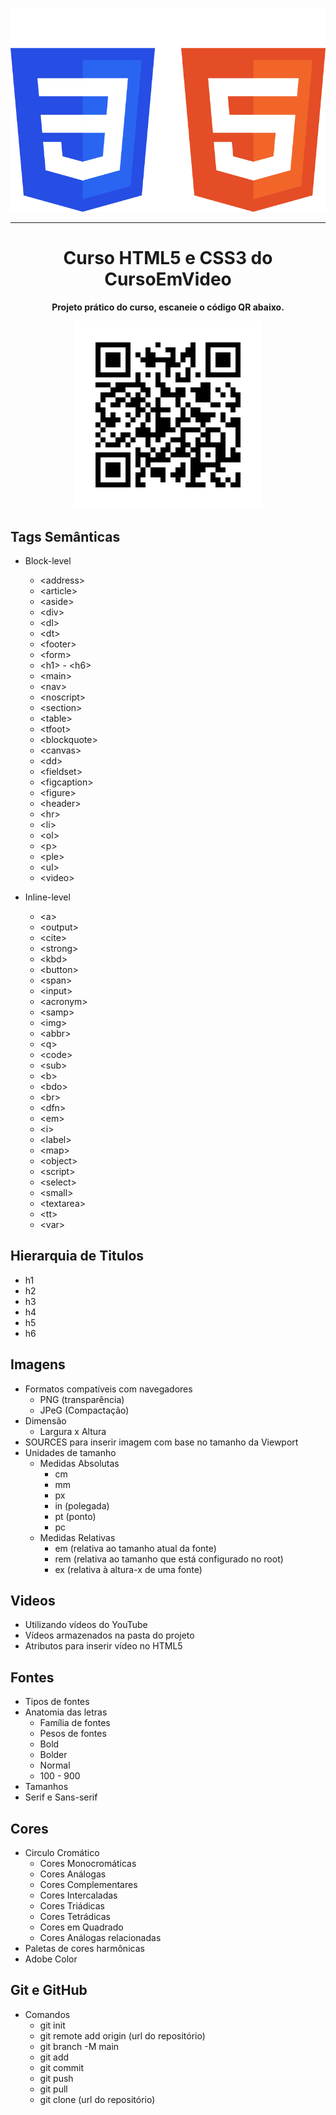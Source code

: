 <div style="text-align: center">

![HTML5 e CSS3!](imagensMD/html_css.png)

----------------------------------------------------------------

# Curso HTML5 e CSS3 do CursoEmVideo

**Projeto prático do curso, escaneie o código QR abaixo.**

![Código QR do projeto prático!](imagensMD/frame.png)
</div>

## Tags Semânticas

* Block-level
  * \<address>
  * \<article>
  * \<aside>
  * \<div>
  * \<dl>
  * \<dt>
  * \<footer>
  * \<form>
  * \<h1> - \<h6>
  * \<main>
  * \<nav>
  * \<noscript>
  * \<section>
  * \<table>
  * \<tfoot>
  * \<blockquote>
  * \<canvas>
  * \<dd>
  * \<fieldset>
  * \<figcaption>
  * \<figure>
  * \<header>
  * \<hr>
  * \<li>
  * \<ol>
  * \<p>
  * \<ple>
  * \<ul>
  * \<video>
  
* Inline-level
  * \<a>
  * \<output>
  * \<cite>
  * \<strong>
  * \<kbd>
  * \<button>
  * \<span>
  * \<input>
  * \<acronym>
  * \<samp>
  * \<img>
  * \<abbr>
  * \<q>
  * \<code>
  * \<sub>
  * \<b>
  * \<bdo>
  * \<br>
  * \<dfn>
  * \<em>
  * \<i>
  * \<label>
  * \<map>
  * \<object>
  * \<script>
  * \<select>
  * \<small>
  * \<textarea>
  * \<tt>
  * \<var>

## Hierarquia de Titulos

* h1
* h2
* h3
* h4
* h5
* h6

## Imagens

* Formatos compatíveis com navegadores
  * PNG (transparência)
  * JPeG (Compactação)
* Dimensão
  * Largura x Altura
* SOURCES para inserir imagem com base no tamanho da Viewport
* Unidades de tamanho
  * Medidas Absolutas
    * cm
    * mm
    * px
    * in (polegada)
    * pt (ponto)
    * pc
  * Medidas Relativas
    * em (relativa ao tamanho atual da fonte)
    * rem (relativa ao tamanho que está configurado no root)
    * ex (relativa à altura-x de uma fonte)

## Videos

* Utilizando vídeos do YouTube
* Vídeos armazenados na pasta do projeto
* Atributos para inserir vídeo no HTML5

## Fontes

* Tipos de fontes
* Anatomia das letras
  * Família de fontes
  * Pesos de fontes
  * Bold
  * Bolder
  * Normal
  * 100 - 900
* Tamanhos
* Serif e Sans-serif

## Cores

* Circulo Cromático
  * Cores Monocromáticas
  * Cores Análogas
  * Cores Complementares
  * Cores Intercaladas
  * Cores Triádicas
  * Cores Tetrádicas
  * Cores em Quadrado
  * Cores Análogas relacionadas
* Paletas de cores harmônicas
* Adobe Color

## Git e GitHub

* Comandos
  * git init
  * git remote add origin (url do repositório)
  * git branch -M main
  * git add
  * git commit
  * git push
  * git pull
  * git clone (url do repositório)
